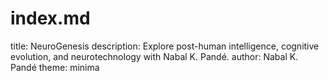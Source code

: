 # index.md
title: NeuroGenesis description: Explore post-human intelligence, cognitive evolution, and neurotechnology with Nabal K. Pandé. author: Nabal K. Pandé theme: minima
